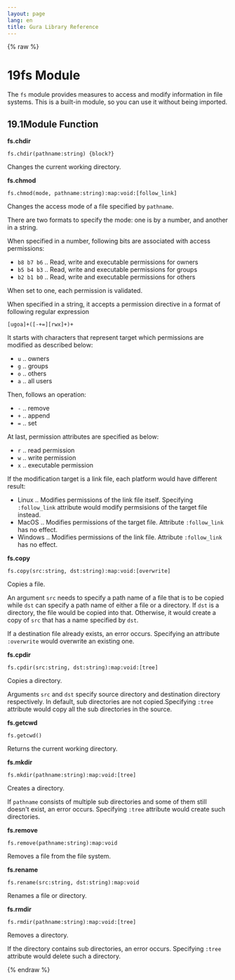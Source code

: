 ```yaml
---
layout: page
lang: en
title: Gura Library Reference
---
```


{% raw %}
<h1><span class="caption-index-1">19</span><a name="anchor-19"></a>fs Module</h1>
<p>
The <code>fs</code> module provides measures to access and modify information in file systems. This is a built-in module, so you can use it without being imported.
</p>
<h2><span class="caption-index-2">19.1</span><a name="anchor-19-1"></a>Module Function</h2>
<p>
<strong>fs.chdir</strong>
</p>
<p>
<code>fs.chdir(pathname:string) {block?}</code>
</p>
<p>
Changes the current working directory.
</p>
<p>
<strong>fs.chmod</strong>
</p>
<p>
<code>fs.chmod(mode, pathname:string):map:void:[follow_link]</code>
</p>
<p>
Changes the access mode of a file specified by <code>pathname</code>.
</p>
<p>
There are two formats to specify the mode: one is by a number, and another in a string.
</p>
<p>
When specified in a number, following bits are associated with access permissions:
</p>
<ul>
<li><code>b8 b7 b6</code> .. Read, write and executable permissions for owners</li>
<li><code>b5 b4 b3</code> .. Read, write and executable permissions for groups</li>
<li><code>b2 b1 b0</code> .. Read, write and executable permissions for others</li>
</ul>
<p>
When set to one, each permission is validated.
</p>
<p>
When specified in a string, it accepts a permission directive in a format of following regular expression
</p>
<pre><code>[ugoa]+([-+=][rwx]+)+
</code></pre>
<p>
It starts with characters that represent target which permissions are modified as described below:
</p>
<ul>
<li><code>u</code> .. owners</li>
<li><code>g</code> .. groups</li>
<li><code>o</code> .. others</li>
<li><code>a</code> .. all users</li>
</ul>
<p>
Then, follows an operation:
</p>
<ul>
<li><code>-</code> .. remove</li>
<li><code>+</code> .. append</li>
<li><code>=</code> .. set</li>
</ul>
<p>
At last, permission attributes are specified as below:
</p>
<ul>
<li><code>r</code> .. read permission</li>
<li><code>w</code> .. write permission</li>
<li><code>x</code> .. executable permission</li>
</ul>
<p>
If the modification target is a link file, each platform would have different result:
</p>
<ul>
<li>Linux .. Modifies permissions of the link file itself. Specifying <code>:follow_link</code> attribute would modify permsisions of the target file instead.</li>
<li>MacOS .. Modifies permissions of the target file. Attribute <code>:follow_link</code> has no effect.</li>
<li>Windows .. Modifies permissions of the link file. Attribute <code>:follow_link</code> has no effect.</li>
</ul>
<p>
<strong>fs.copy</strong>
</p>
<p>
<code>fs.copy(src:string, dst:string):map:void:[overwrite]</code>
</p>
<p>
Copies a file.
</p>
<p>
An argument <code>src</code> needs to specify a path name of a file that is to be copied while <code>dst</code> can specify a path name of either a file or a directory. If <code>dst</code> is a directory, the file would be copied into that. Otherwise, it would create a copy of <code>src</code> that has a name specified by <code>dst</code>.
</p>
<p>
If a destination file already exists, an error occurs. Specifying an attribute <code>:overwrite</code> would overwrite an existing one.
</p>
<p>
<strong>fs.cpdir</strong>
</p>
<p>
<code>fs.cpdir(src:string, dst:string):map:void:[tree]</code>
</p>
<p>
Copies a directory.
</p>
<p>
Arguments <code>src</code> and <code>dst</code> specify source directory and destination directory respectively. In default, sub directories are not copied.Specifying <code>:tree</code> attribute would copy all the sub directories in the source.
</p>
<p>
<strong>fs.getcwd</strong>
</p>
<p>
<code>fs.getcwd()</code>
</p>
<p>
Returns the current working directory.
</p>
<p>
<strong>fs.mkdir</strong>
</p>
<p>
<code>fs.mkdir(pathname:string):map:void:[tree]</code>
</p>
<p>
Creates a directory.
</p>
<p>
If <code>pathname</code> consists of multiple sub directories and some of them still doesn't exist, an error occurs. Specifying <code>:tree</code> attribute would create such directories.
</p>
<p>
<strong>fs.remove</strong>
</p>
<p>
<code>fs.remove(pathname:string):map:void</code>
</p>
<p>
Removes a file from the file system.
</p>
<p>
<strong>fs.rename</strong>
</p>
<p>
<code>fs.rename(src:string, dst:string):map:void</code>
</p>
<p>
Renames a file or directory.
</p>
<p>
<strong>fs.rmdir</strong>
</p>
<p>
<code>fs.rmdir(pathname:string):map:void:[tree]</code>
</p>
<p>
Removes a directory.
</p>
<p>
If the directory contains sub directories, an error occurs. Specifying <code>:tree</code> attribute would delete such a directory.
</p>
<p />

{% endraw %}
